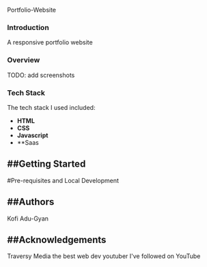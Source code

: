  Portfolio-Website

### Introduction

A responsive portfolio website

### Overview
TODO: add screenshots

### Tech Stack

The tech stack I used included:

* **HTML**
* **CSS**
* **Javascript**
* **Saas

##Getting Started
---
#Pre-requisites and Local Development

##Authors
---
Kofi Adu-Gyan

##Acknowledgements
---
Traversy Media the best web dev youtuber I've followed on YouTube
